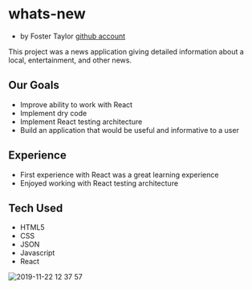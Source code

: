 # whats-new

* by Foster Taylor [github account](https://github.com/foster55f)

This project was a news application giving detailed information about a local, entertainment, and other news.

## Our Goals
- Improve ability to work with React
- Implement dry code
- Implement React testing architecture
- Build an application that would be useful and informative to a user

## Experience
- First experience with React was a great learning experience
- Enjoyed working with React testing architecture


## Tech Used
- HTML5
- CSS
- JSON
- Javascript
- React

![2019-11-22 12 37 57](https://user-images.githubusercontent.com/50148342/69464361-652e8300-0d3b-11ea-94f5-86b3e666d1c5.gif)
